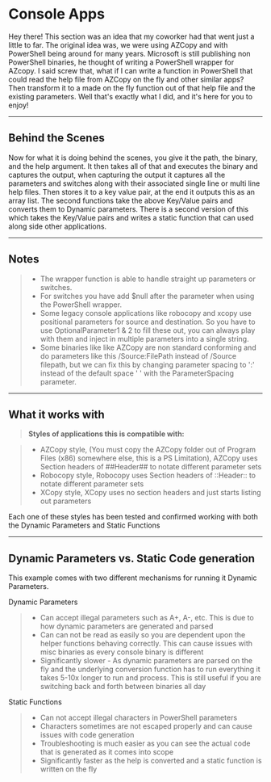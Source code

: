 Console Apps
===================

Hey there! This section was an idea that my coworker had that went just a little to far. The original idea was, we were using AZCopy and with PowerShell being around for many years. Microsoft is still publishing non PowerShell binaries, he thought of writing a PowerShell wrapper for AZcopy. I said screw that, what if I can write a function in PowerShell that could read the help file from AZCopy on the fly and other similar apps? Then transform it to a made on the fly function out of that help file and the existing parameters. Well that's exactly what I did, and it's here for you to enjoy!

----------


Behind the Scenes
-------------

Now for what it is doing behind the scenes, you give it the path, the binary, and the help argument. It then takes all of that and executes the binary and captures the output, when capturing the output it captures all the parameters and switches along with their associated single line or multi line help files. Then stores it to a key value pair, at the end it outputs this as an array list. The second functions take the above Key/Value pairs and converts them to Dynamic parameters. There is a second version of this which takes the Key/Value pairs and writes a static function that can used along side other applications.

----------


Notes
-------------------


> - The wrapper function is able to handle straight up parameters or switches.
> - For switches you have add $null after the parameter when using the PowerShell wrapper.
> - Some legacy console applications like robocopy and xcopy use positional parameters for source and destination. So you have to use OptionalParameter1 & 2 to fill these out, you can always play with them and inject in multiple parameters into a single string.
> - Some binaries like like AZCopy are non standard conforming and do parameters like this /Source:FilePath instead of /Source filepath, but we can fix this by changing parameter spacing to ':' instead of the default space ' ' with the ParameterSpacing parameter.

----------


What it works with
-------------------

> **Styles of applications this is compatible with:**

> - AZCopy style, (You must copy the AZCopy folder out of Program Files (x86) somewhere else, this is a PS Limitation), AZCopy uses Section headers of ##Header## to notate different parameter sets
> - Robocopy style, Robocopy uses Section headers of ::Header:: to notate different parameter sets
> - XCopy style, XCopy uses no section headers and just starts listing out parameters

Each one of these styles has been tested and confirmed working with both the Dynamic Parameters and Static Functions

----------


Dynamic Parameters vs. Static Code generation
-------------------

This example comes with two different mechanisms for running it Dynamic Parameters.

Dynamic Parameters

> - Can accept illegal parameters such as A+, A-, etc. This is due to how dynamic parameters are generated and parsed
> - Can can not be read as easily so you are dependent upon the helper functions behaving correctly. This can cause issues with misc binaries as every console binary is different
> - Significantly slower - As dynamic parameters are parsed on the fly and the underlying conversion function has to run everything it takes 5-10x longer to run and process. This is still useful if you are switching back and forth between binaries all day

Static Functions
> - Can not accept illegal characters in PowerShell parameters
> - Characters sometimes are not escaped properly and can cause issues with code generation
> - Troubleshooting is much easier as you can see the actual code that is generated as it comes into scope
> - Significantly faster as the help is converted and a static function is written on the fly
